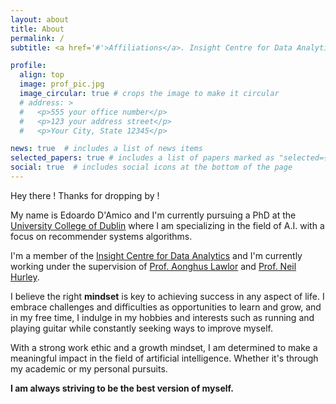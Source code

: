```yaml
---
layout: about
title: About
permalink: /
subtitle: <a href='#'>Affiliations</a>. Insight Centre for Data Analytics. University College of Dublin (UCD).

profile:
  align: top
  image: prof_pic.jpg
  image_circular: true # crops the image to make it circular
  # address: >
  #   <p>555 your office number</p>
  #   <p>123 your address street</p>
  #   <p>Your City, State 12345</p>

news: true  # includes a list of news items
selected_papers: true # includes a list of papers marked as "selected={true}"
social: true  # includes social icons at the bottom of the page
---
```


Hey there ! Thanks for dropping by !

My name is Edoardo D'Amico and I'm currently pursuing a PhD at the [University College of Dublin](https://www.ucd.ie/) where I am specializing in the field of A.I. with a focus on recommender systems algorithms.

I'm a member of the [Insight Centre for Data Analytics](https://www.insight-centre.org/) and I'm currently working under the supervision of [Prof. Aonghus Lawlor](https://scholar.google.com/citations?user=kyrXm8EAAAAJ&hl=en) and [Prof. Neil Hurley](https://scholar.google.com/citations?user=Xy75cgsW65QC&hl=en&oi=ao). 

I believe the right **mindset** is key to achieving success in any aspect of life. I embrace challenges and difficulties as opportunities to learn and grow, and in my free time, I indulge in my hobbies and interests such as running and playing guitar while constantly seeking ways to improve myself.

With a strong work ethic and a growth mindset, I am determined to make a meaningful impact in the field of artificial intelligence. Whether it's through my academic or my personal pursuits. 

**I am always striving to be the best version of myself.**